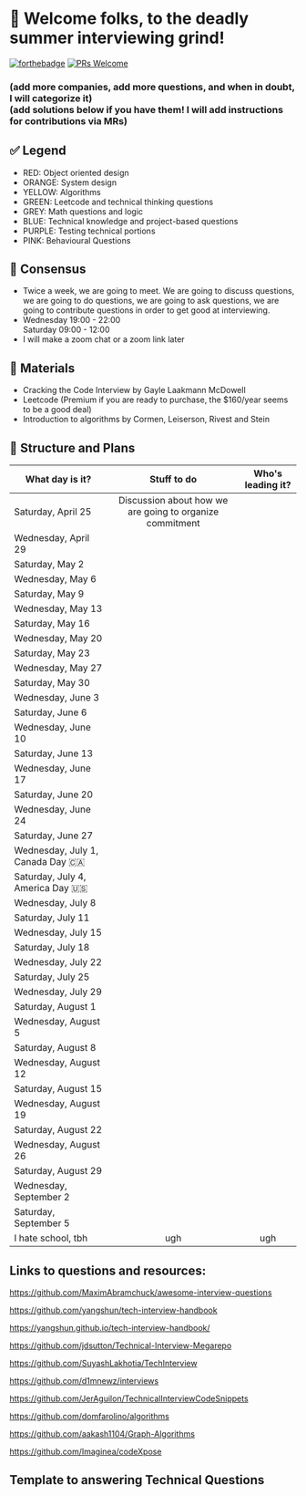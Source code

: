 # 👔 Welcome folks, to the deadly summer interviewing grind!
[![forthebadge](http://forthebadge.com/images/badges/built-with-love.svg)](http://forthebadge.com)
[![PRs Welcome](https://img.shields.io/badge/PRs-welcome-brightgreen.svg?style=shields)](http://makeapullrequest.com)

### (add more companies, add more questions, and when in doubt, I will categorize it) <br/> (add solutions below if you have them! I will add instructions for contributions via MRs)

## ✅ Legend 
  * RED: Object oriented design 
  * ORANGE: System design
  * YELLOW: Algorithms 
  * GREEN: Leetcode and technical thinking questions 
  * GREY: Math questions and logic 
  * BLUE: Technical knowledge and project-based questions
  * PURPLE: Testing technical portions 
  * PINK: Behavioural Questions

## 🔔 Consensus
  * Twice a week, we are going to meet. We are going to discuss questions, we are going to do questions, we             are going to ask questions, we are going to contribute questions in order to get good at interviewing.
  * Wednesday 19:00 - 22:00 <br/>
    Saturday      09:00 - 12:00
  * I will make a zoom chat or a zoom link later
  
## 📗 Materials
  * Cracking the Code Interview by Gayle Laakmann McDowell
  * Leetcode (Premium if you are ready to purchase, the $160/year seems to be a good deal)
  * Introduction to algorithms by Cormen, Leiserson, Rivest and Stein
  
## 📅 Structure and Plans 
| What day is it?| Stuff to do   | Who's leading it?  |
| ------------- |:-------------:|:-----:|
| Saturday, April 25     | Discussion about how we are going to organize commitment |  |
| Wednesday, April 29      |       |    |
| Saturday, May 2     |  |  |
| Wednesday, May 6      |       |    |
| Saturday, May 9     |  |  |
| Wednesday, May 13      |       |    |
| Saturday, May 16     |  |  |
| Wednesday, May 20      |       |    |
| Saturday, May 23     |  |  |
| Wednesday, May 27      |       |    |
| Saturday, May 30     |  |  |
| Wednesday, June 3     |  |  |
| Saturday, June 6      |       |    |
| Wednesday, June 10     |  |  |
| Saturday, June 13      |       |    |
| Wednesday, June 17     |  |  |
| Saturday, June 20      |       |    |
| Wednesday, June 24     |  |  |
| Saturday, June 27      |       |    |
| Wednesday, July 1, Canada Day 🇨🇦   |       |    |
| Saturday, July 4, America Day 🇺🇸 | |  |
| Wednesday, July 8     |  |  |
| Saturday, July 11      |       |    |
| Wednesday, July 15     |  |  |
| Saturday, July 18      |       |    |
| Wednesday, July 22     |  |  |
| Saturday, July 25      |       |    |
| Wednesday, July 29     |  |  |
| Saturday, August 1     |  |  |
| Wednesday, August 5      |       |    |
| Saturday, August 8     |  |  |
| Wednesday, August 12      |       |    |
| Saturday, August 15     |  |  |
| Wednesday, August 19      |       |    |
| Saturday, August 22     |  |  |
| Wednesday, August 26      |       |    |
| Saturday, August 29     |  |  |
| Wednesday, September 2     |  |  |
| Saturday, September 5      |       |    |
|I hate school, tbh| ugh | ugh|

## Links to questions and resources: 
https://github.com/MaximAbramchuck/awesome-interview-questions

https://github.com/yangshun/tech-interview-handbook

https://yangshun.github.io/tech-interview-handbook/

https://github.com/jdsutton/Technical-Interview-Megarepo

https://github.com/SuyashLakhotia/TechInterview

https://github.com/d1mnewz/interviews

https://github.com/JerAguilon/TechnicalInterviewCodeSnippets

https://github.com/domfarolino/algorithms

https://github.com/aakash1104/Graph-Algorithms

https://github.com/Imaginea/codeXpose



## Template to answering Technical Questions

